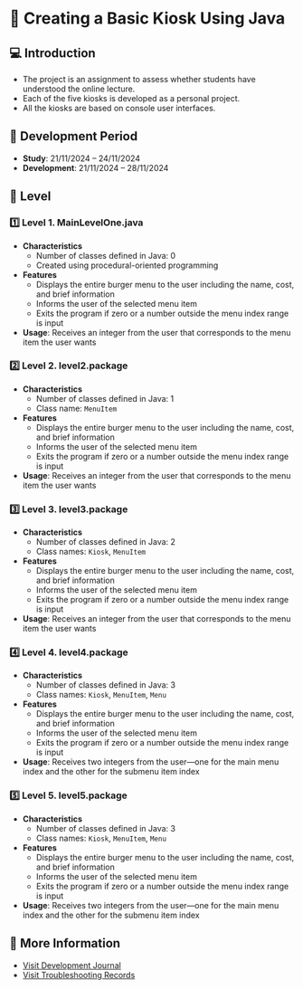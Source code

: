# 🍔 Creating a Basic Kiosk Using Java

## 💻 Introduction
- The project is an assignment to assess whether students have understood the online lecture.
- Each of the five kiosks is developed as a personal project.
- All the kiosks are based on console user interfaces. 
  

## 📆 Development Period
- **Study**: 21/11/2024 – 24/11/2024
- **Development**: 21/11/2024 – 28/11/2024

## 🚀 Level

### 1️⃣ Level 1. MainLevelOne.java
- **Characteristics**
  - Number of classes defined in Java: 0
  - Created using procedural-oriented programming
- **Features** 
  - Displays the entire burger menu to the user including the name, cost, and brief information 
  - Informs the user of the selected menu item
  - Exits the program if zero or a number outside the menu index range is input
- **Usage**: Receives an integer from the user that corresponds to the menu item the user wants

### 2️⃣ Level 2. level2.package
- **Characteristics**
  - Number of classes defined in Java: 1
  - Class name: `MenuItem`
- **Features**
  - Displays the entire burger menu to the user including the name, cost, and brief information 
  - Informs the user of the selected menu item
  - Exits the program if zero or a number outside the menu index range is input
- **Usage**: Receives an integer from the user that corresponds to the menu item the user wants

### 3️⃣ Level 3. level3.package
- **Characteristics**
  - Number of classes defined in Java: 2
  - Class names: `Kiosk`, `MenuItem` 
- **Features**
  - Displays the entire burger menu to the user including the name, cost, and brief information 
  - Informs the user of the selected menu item
  - Exits the program if zero or a number outside the menu index range is input
- **Usage**: Receives an integer from the user that corresponds to the menu item the user wants

### 4️⃣ Level 4. level4.package
- **Characteristics**
  - Number of classes defined in Java: 3
  - Class names: `Kiosk`, `MenuItem`, `Menu` 
- **Features**
  - Displays the entire burger menu to the user including the name, cost, and brief information 
  - Informs the user of the selected menu item
  - Exits the program if zero or a number outside the menu index range is input
- **Usage**: Receives two integers from the user—one for the main menu index and the other for the submenu item index

### 5️⃣ Level 5. level5.package
- **Characteristics**
  - Number of classes defined in Java: 3
  - Class names: `Kiosk`, `MenuItem`, `Menu` 
- **Features**
  - Displays the entire burger menu to the user including the name, cost, and brief information 
  - Informs the user of the selected menu item
  - Exits the program if zero or a number outside the menu index range is input
- **Usage**: Receives two integers from the user—one for the main menu index and the other for the submenu item index

## 📜 More Information
- [Visit Development Journal](https://writingforever162.tistory.com)
- [Visit Troubleshooting Records](https://writingforever162.tistory.com/category/Troubleshooting%3A%20%EB%AC%B4%EC%97%87%EC%9D%B4%20%EB%AC%B8%EC%A0%9C%EC%98%80%EB%8A%94%EA%B0%80%3F)


